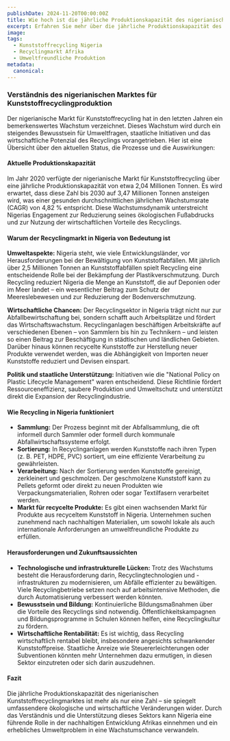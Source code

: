 ```yaml
---
publishDate: 2024-11-20T00:00:00Z
title: Wie hoch ist die jährliche Produktionskapazität des nigerianischen Kunststoffrecyclingmarktes?
excerpt: Erfahren Sie mehr über die jährliche Produktionskapazität des nigerianischen Kunststoffrecyclingmarktes, seine Wachstumsrate, wirtschaftlichen Vorteile und Umweltauswirkungen. Entdecken Sie die Chancen und Herausforderungen des Recyclings in Nigeria.
image: 
tags:
  - Kunststoffrecycling Nigeria
  - Recyclingmarkt Afrika
  - Umweltfreundliche Produktion
metadata:
  canonical: 
---
```


### Verständnis des nigerianischen Marktes für Kunststoffrecyclingproduktion

Der nigerianische Markt für Kunststoffrecycling hat in den letzten Jahren ein bemerkenswertes Wachstum verzeichnet. Dieses Wachstum wird durch ein steigendes Bewusstsein für Umweltfragen, staatliche Initiativen und das wirtschaftliche Potenzial des Recyclings vorangetrieben. Hier ist eine Übersicht über den aktuellen Status, die Prozesse und die Auswirkungen:

#### Aktuelle Produktionskapazität
Im Jahr 2020 verfügte der nigerianische Markt für Kunststoffrecycling über eine jährliche Produktionskapazität von etwa 2,04 Millionen Tonnen. Es wird erwartet, dass diese Zahl bis 2030 auf 3,47 Millionen Tonnen ansteigen wird, was einer gesunden durchschnittlichen jährlichen Wachstumsrate (CAGR) von 4,82 % entspricht. Diese Wachstumsdynamik unterstreicht Nigerias Engagement zur Reduzierung seines ökologischen Fußabdrucks und zur Nutzung der wirtschaftlichen Vorteile des Recyclings.

#### Warum der Recyclingmarkt in Nigeria von Bedeutung ist
**Umweltaspekte:** Nigeria steht, wie viele Entwicklungsländer, vor Herausforderungen bei der Bewältigung von Kunststoffabfällen. Mit jährlich über 2,5 Millionen Tonnen an Kunststoffabfällen spielt Recycling eine entscheidende Rolle bei der Bekämpfung der Plastikverschmutzung. Durch Recycling reduziert Nigeria die Menge an Kunststoff, die auf Deponien oder im Meer landet – ein wesentlicher Beitrag zum Schutz der Meereslebewesen und zur Reduzierung der Bodenverschmutzung.

**Wirtschaftliche Chancen:** Der Recyclingsektor in Nigeria trägt nicht nur zur Abfallbewirtschaftung bei, sondern schafft auch Arbeitsplätze und fördert das Wirtschaftswachstum. Recyclinganlagen beschäftigen Arbeitskräfte auf verschiedenen Ebenen – von Sammlern bis hin zu Technikern – und leisten so einen Beitrag zur Beschäftigung in städtischen und ländlichen Gebieten. Darüber hinaus können recycelte Kunststoffe zur Herstellung neuer Produkte verwendet werden, was die Abhängigkeit von Importen neuer Kunststoffe reduziert und Devisen einspart.

**Politik und staatliche Unterstützung:** Initiativen wie die "National Policy on Plastic Lifecycle Management" waren entscheidend. Diese Richtlinie fördert Ressourceneffizienz, saubere Produktion und Umweltschutz und unterstützt direkt die Expansion der Recyclingindustrie.

#### Wie Recycling in Nigeria funktioniert
- **Sammlung:** Der Prozess beginnt mit der Abfallsammlung, die oft informell durch Sammler oder formell durch kommunale Abfallwirtschaftssysteme erfolgt.
- **Sortierung:** In Recyclinganlagen werden Kunststoffe nach ihren Typen (z. B. PET, HDPE, PVC) sortiert, um eine effiziente Verarbeitung zu gewährleisten.
- **Verarbeitung:** Nach der Sortierung werden Kunststoffe gereinigt, zerkleinert und geschmolzen. Der geschmolzene Kunststoff kann zu Pellets geformt oder direkt zu neuen Produkten wie Verpackungsmaterialien, Rohren oder sogar Textilfasern verarbeitet werden.
- **Markt für recycelte Produkte:** Es gibt einen wachsenden Markt für Produkte aus recyceltem Kunststoff in Nigeria. Unternehmen suchen zunehmend nach nachhaltigen Materialien, um sowohl lokale als auch internationale Anforderungen an umweltfreundliche Produkte zu erfüllen.

#### Herausforderungen und Zukunftsaussichten
- **Technologische und infrastrukturelle Lücken:** Trotz des Wachstums besteht die Herausforderung darin, Recyclingtechnologien und -infrastrukturen zu modernisieren, um Abfälle effizienter zu bewältigen. Viele Recyclingbetriebe setzen noch auf arbeitsintensive Methoden, die durch Automatisierung verbessert werden könnten.
- **Bewusstsein und Bildung:** Kontinuierliche Bildungsmaßnahmen über die Vorteile des Recyclings sind notwendig. Öffentlichkeitskampagnen und Bildungsprogramme in Schulen können helfen, eine Recyclingkultur zu fördern.
- **Wirtschaftliche Rentabilität:** Es ist wichtig, dass Recycling wirtschaftlich rentabel bleibt, insbesondere angesichts schwankender Kunststoffpreise. Staatliche Anreize wie Steuererleichterungen oder Subventionen könnten mehr Unternehmen dazu ermutigen, in diesen Sektor einzutreten oder sich darin auszudehnen.

#### Fazit
Die jährliche Produktionskapazität des nigerianischen Kunststoffrecyclingmarktes ist mehr als nur eine Zahl – sie spiegelt umfassendere ökologische und wirtschaftliche Veränderungen wider. Durch das Verständnis und die Unterstützung dieses Sektors kann Nigeria eine führende Rolle in der nachhaltigen Entwicklung Afrikas einnehmen und ein erhebliches Umweltproblem in eine Wachstumschance verwandeln.